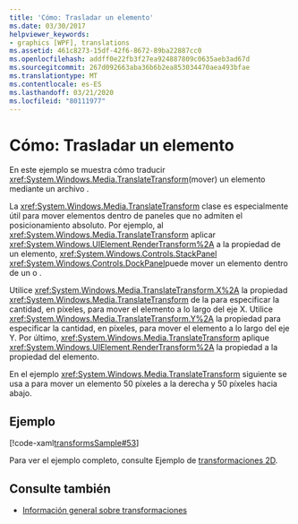 ```yaml
---
title: 'Cómo: Trasladar un elemento'
ms.date: 03/30/2017
helpviewer_keywords:
- graphics [WPF], translations
ms.assetid: 461c8273-15df-42f6-8672-89ba22887cc0
ms.openlocfilehash: addff0e22fb3f27ea924887809c0635aeb3ad67d
ms.sourcegitcommit: 267d092663aba36b6b2ea853034470aea493bfae
ms.translationtype: MT
ms.contentlocale: es-ES
ms.lasthandoff: 03/21/2020
ms.locfileid: "80111977"
---
```

# <a name="how-to-translate-an-element"></a>Cómo: Trasladar un elemento
En este ejemplo se muestra cómo traducir <xref:System.Windows.Media.TranslateTransform>(mover) un elemento mediante un archivo .  
  
 La <xref:System.Windows.Media.TranslateTransform> clase es especialmente útil para mover elementos dentro de paneles que no admiten el posicionamiento absoluto. Por ejemplo, al <xref:System.Windows.Media.TranslateTransform> aplicar <xref:System.Windows.UIElement.RenderTransform%2A> a la propiedad de un elemento, <xref:System.Windows.Controls.StackPanel> <xref:System.Windows.Controls.DockPanel>puede mover un elemento dentro de un o .  
  
 Utilice <xref:System.Windows.Media.TranslateTransform.X%2A> la propiedad <xref:System.Windows.Media.TranslateTransform> de la para especificar la cantidad, en píxeles, para mover el elemento a lo largo del eje X. Utilice <xref:System.Windows.Media.TranslateTransform.Y%2A> la propiedad para especificar la cantidad, en píxeles, para mover el elemento a lo largo del eje Y. Por último, <xref:System.Windows.Media.TranslateTransform> aplique <xref:System.Windows.UIElement.RenderTransform%2A> la propiedad a la propiedad del elemento.  
  
 En el ejemplo <xref:System.Windows.Media.TranslateTransform> siguiente se usa a para mover un elemento 50 píxeles a la derecha y 50 píxeles hacia abajo.  
  
## <a name="example"></a>Ejemplo  
 [!code-xaml[transformsSample#53](~/samples/snippets/csharp/VS_Snippets_Wpf/transformsSample/CS/TranslateTransformExample.xaml#53)]  
  
 Para ver el ejemplo completo, consulte Ejemplo de [transformaciones 2D](https://github.com/Microsoft/WPF-Samples/tree/master/Graphics/2DTransforms).  
  
## <a name="see-also"></a>Consulte también

- [Información general sobre transformaciones](transforms-overview.md)
